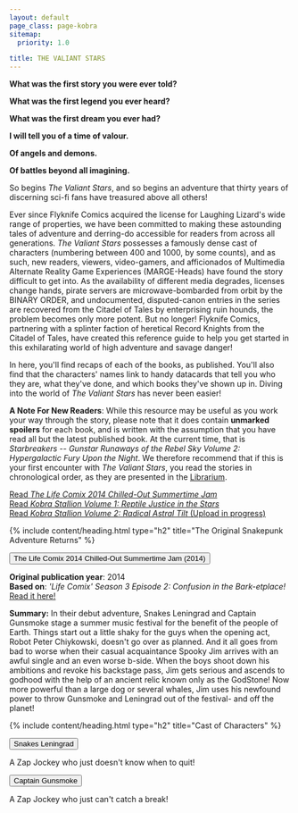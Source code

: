 ```yaml
---
layout: default
page_class: page-kobra
sitemap:
  priority: 1.0

title: THE VALIANT STARS
---
```


<link href="/valiantRecap/css/recap.css" rel="stylesheet">

**What was the first story you were ever told?**

**What was the first legend you ever heard?**

**What was the first dream you ever had?**

**I will tell you of a time of valour.**

**Of angels and demons.**

**Of battles beyond all imagining.**

So begins _The Valiant Stars_, and so begins an adventure that thirty years of discerning sci-fi fans have treasured above all others! 

Ever since Flyknife Comics acquired the license for Laughing Lizard's wide range of properties, we have been committed to making these astounding tales of adventure and derring-do accessible for readers from across all generations. _The Valiant Stars_ possesses a famously dense cast of characters (numbering between 400 and 1000, by some counts), and as such, new readers, viewers, video-gamers, and afficionados of Multimedia Alternate Reality Game Experiences (MARGE-Heads) have found the story difficult to get into. As the availability of different media degrades, licenses change hands, pirate servers are microwave-bombarded from orbit by the BINARY ORDER, and undocumented, disputed-canon entries in the series are recovered from the Citadel of Tales by enterprising ruin hounds, the problem becomes only more potent. But no longer! Flyknife Comics, partnering with a splinter faction of heretical Record Knights from the Citadel of Tales, have created this reference guide to help you get started in this exhilarating world of high adventure and savage danger!

In here, you'll find recaps of each of the books, as published. You'll also find that the characters' names link to handy datacards that tell you who they are, what they've done, and which books they've shown up in. Diving into the world of _The Valiant Stars_ has never been easier!

**A Note For New Readers**: While this resource may be useful as you work your way through the story, please note that it does contain **unmarked spoilers** for each book, and is written with the assumption that you have read all but the latest published book. At the current time, that is _Starbreakers -- Gunstar Runaways of the Rebel Sky Volume 2: Hypergalactic Fury Upon the Night_. We therefore recommend that if this is your first encounter with _The Valiant Stars_, you read the stories in chronological order, as they are presented in the [Librarium](/librarium).

[Read _The Life Comix 2014 Chilled-Out Summertime Jam_](/gallery/2014jam)  
[Read _Kobra Stallion Volume 1: Reptile Justice in the Stars_](/gallery/kobrastallion1)  
[Read _Kobra Stallion Volume 2: Radical Astral Tilt_ (Upload in progress)](/gallery/kobrastallion2)

{% include content/heading.html type="h2" title="The Original Snakepunk Adventure Returns" %}

<button class="collapsible" data-collapse="jam">The Life Comix 2014 Chilled-Out Summertime Jam (2014)</button>
<div class="collapsible-content" id="jam">
  <p>
  	<strong>Original publication year</strong>: 2014<br />
    <strong>Based on</strong>: <em>'Life Comix' Season 3 Episode 2: Confusion in the Bark-etplace!</em><br />
  	<a href="/gallery/2014jam">Read it here!</a>
  </p>
  <p>
    <strong>Summary:</strong> In their debut adventure, Snakes Leningrad and Captain Gunsmoke stage a summer music festival for the benefit of the people of Earth. Things start out a little shaky for the guys when the opening act, Robot Peter Chiykowski, doesn't go over as planned. And it all goes from bad to worse when their casual acquaintance Spooky Jim arrives with an awful single and an even worse b-side. When the boys shoot down his ambitions and revoke his backstage pass, Jim gets serious and ascends to godhood with the help of an ancient relic known only as the GodStone! Now more powerful than a large dog or several whales, Jim uses his newfound power to throw Gunsmoke and Leningrad out of the festival- and off the planet!
  </p>
</div>

{% include content/heading.html type="h2" title="Cast of Characters" %}

<button class="collapsible" data-collapse="snakes">Snakes Leningrad</button>
<div class="collapsible-content" id="snakes">
	<p>A Zap Jockey who just doesn't know when to quit!</p>
</div>

<button class="collapsible" data-collapse="gunsmoke">Captain Gunsmoke</button>
<div class="collapsible-content" id="gunsmoke">
	<p>A Zap Jockey who just can't catch a break!</p>
</div>

<script src="/valiantRecap/js/recap.js">
	
</script>
